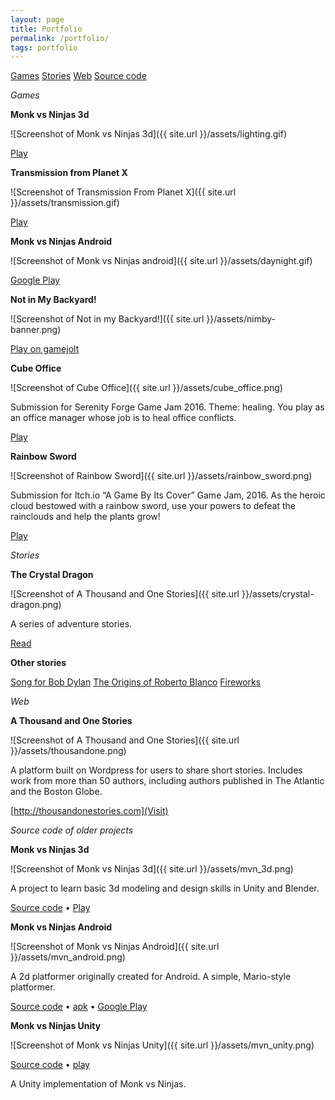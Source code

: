 ```yaml
---
layout: page
title: Portfolio
permalink: /portfolio/
tags: portfolio
---
```

[Games](#games)
[Stories](#stories)
[Web](#web)
[Source code](#source)


<a name="games">_Games_</a>

__Monk vs Ninjas 3d__

![Screenshot of Monk vs Ninjas 3d]({{ site.url }}/assets/lighting.gif)

[Play](http://thousandonestories.com/mvn-demo-3)

__Transmission from Planet X__

![Screenshot of Transmission From Planet X]({{ site.url }}/assets/transmission.gif)

[Play](http://thousandonestories.com/transmission-from-planet-x)

__Monk vs Ninjas Android__

![Screenshot of Monk vs Ninjas android]({{ site.url }}/assets/daynight.gif)

[Google Play](https://play.google.com/store/apps/details?id=com.thousandonestories.game&hl=en)

__Not in My Backyard!__

![Screenshot of Not in my Backyard!]({{ site.url }}/assets/nimby-banner.png)

[Play on gamejolt](https://gamejolt.com/games/nimby/260969)

__Cube Office__

![Screenshot of Cube Office]({{ site.url }}/assets/cube_office.png)

Submission for Serenity Forge Game Jam 2016. Theme: healing. You play as an office manager whose job is to heal office conflicts.

[Play](http://gamejolt.com/games/cube-office/174573)

__Rainbow Sword__

![Screenshot of Rainbow Sword]({{ site.url }}/assets/rainbow_sword.png)

Submission for Itch.io “A Game By Its Cover” Game Jam, 2016. As the heroic cloud bestowed with a rainbow sword, use your powers to defeat the rainclouds and help the plants grow!

[Play](https://thousandone.itch.io/rainbow-sword)

<a name="stories">_Stories_</a>

__The Crystal Dragon__

![Screenshot of A Thousand and One Stories]({{ site.url }}/assets/crystal-dragon.png)

A series of adventure stories.

[Read](http://newcrystaldragon.wordpress.com/)

__Other stories__

[Song for Bob Dylan](http://www.flatironsliteraryreview.com/2015/03/09/song-for-bob-dylan-by-ed-king/)
[The Origins of Roberto Blanco](https://culturedvultures.com/short-stories-the-origins-of-roberto-blanco/)
[Fireworks](https://www.colorado.edu/honorsjournal/archives/2014/fiction)

<a name="web">_Web_</a>

__A Thousand and One Stories__

![Screenshot of A Thousand and One Stories]({{ site.url }}/assets/thousandone.png)

A platform built on Wordpress for users to share short stories. Includes work from more than 50 authors, including authors published in The Atlantic and the Boston Globe.

[http://thousandonestories.com](Visit)

<a name="source">_Source code of older projects_</a>

__Monk vs Ninjas 3d__

![Screenshot of Monk vs Ninjas 3d]({{ site.url }}/assets/mvn_3d.png)

A project to learn basic 3d modeling and design skills in Unity and Blender. 

[Source code](http://github.com/edking4967/mvn-3d) • [Play](http://thousandonestories.com/mvn3d)

__Monk vs Ninjas Android__

![Screenshot of Monk vs Ninjas Android]({{ site.url }}/assets/mvn_android.png)

A 2d platformer originally created for Android. A simple, Mario-style platformer.

[Source code](github.com/edking4967/monk-vs-ninjas) • [apk](thousandonestories.com/apk) • [Google Play](https://play.google.com/store/apps/details?id=com.thousandonestories.game)

__Monk vs Ninjas Unity__

![Screenshot of Monk vs Ninjas Unity]({{ site.url }}/assets/mvn_unity.png)

[Source code](github.com/edking4967/monk-vs-ninjas-unity) • [play](http://thousandonestories.com/monk)

A Unity implementation of Monk vs Ninjas. 


